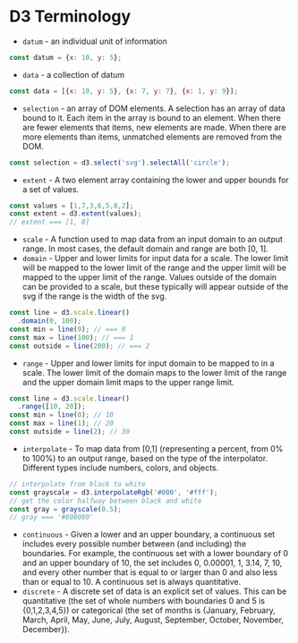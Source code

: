 # D3 Terminology

* `datum` - an individual unit of information
```js
const datum = {x: 10, y: 5};
```
* `data` - a collection of datum
```js
const data = [{x: 10, y: 5}, {x: 7, y: 7}, {x: 1, y: 9}];
```
* `selection` - an array of DOM elements. A selection has an array of data bound to it. Each item in the array is bound to an element. When there are fewer elements that items, new elements are made. When there are more elements than items, unmatched elements are removed from the DOM.
```js
const selection = d3.select('svg').selectAll('circle');
```
* `extent` - A two element array containing the lower and upper bounds for a set of values.
```js
const values = [1,7,3,6,5,8,2];
const extent = d3.extent(values);
// extent === [1, 8]
```
* `scale` - A function used to map data from an input domain to an output range. In most cases, the default domain and range are both [0, 1].
* `domain` - Upper and lower limits for input data for a scale. The lower limit will be mapped to the lower limit of the range and the upper limit will be mapped to the upper limit of the range. Values outside of the domain can be provided to a scale, but these typically will appear outside of the svg if the range is the width of the svg.
```js
const line = d3.scale.linear()
  .domain(0, 100);
const min = line(0); // === 0
const max = line(100); // === 1
const outside = line(200); // === 2
```
* `range` - Upper and lower limits for input domain to be mapped to in a scale. The lower limit of the domain maps to the lower limit of the range and the upper domain limit maps to the upper range limit.
```js
const line = d3.scale.linear()
  .range([10, 20]);
const min = line(0); // 10
const max = line(1); // 20
const outside = line(2); // 30
```
* `interpolate` - To map data from [0,1] (representing a percent, from 0% to 100%) to an output range, based on the type of the interpolator. Different types include numbers, colors, and objects.
```js
// interpolate from black to white
const grayscale = d3.interpolateRgb('#000', '#fff');
// get the color halfway between black and white
const gray = grayscale(0.5);
// gray === '#808080'
```
* `continuous` - Given a lower and an upper boundary, a continuous set includes every possible number between (and including) the boundaries. For example, the continuous set with a lower boundary of 0 and an upper boundary of 10, the set includes 0, 0.00001, 1, 3.14, 7, 10, and every other number that is equal to or larger than 0 and also less than or equal to 10. A continuous set is always quantitative.
* `discrete` - A discrete set of data is an explicit set of values. This can be quantitative (the set of whole numbers with boundaries 0 and 5 is {0,1,2,3,4,5}) or categorical (the set of months is {January, February, March, April, May, June, July, August, September, October, November, December}).
